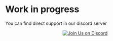 # Work in progress

You can find direct support in our discord server

<div style="text-align: center;">
    <a href="https://discord.gg/your-discord-invite-code">
        <img src="https://img.shields.io/discord/341014842745815054?label=Join%20Us%20on%20Discord&style=for-the-badge&logo=discord&color=7289DA" alt="Join Us on Discord">
    </a>
</div>
